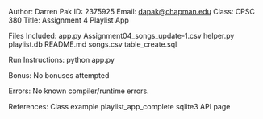 Author: Darren Pak
ID: 2375925
Email: dapak@chapman.edu
Class: CPSC 380
Title: Assignment 4 Playlist App

Files Included:
app.py
Assignment04_songs_update-1.csv
helper.py
playlist.db
README.md
songs.csv
table_create.sql

Run Instructions:
python app.py

Bonus:
No bonuses attempted

Errors:
No known compiler/runtime errors.

References:
Class example playlist_app_complete
sqlite3 API page